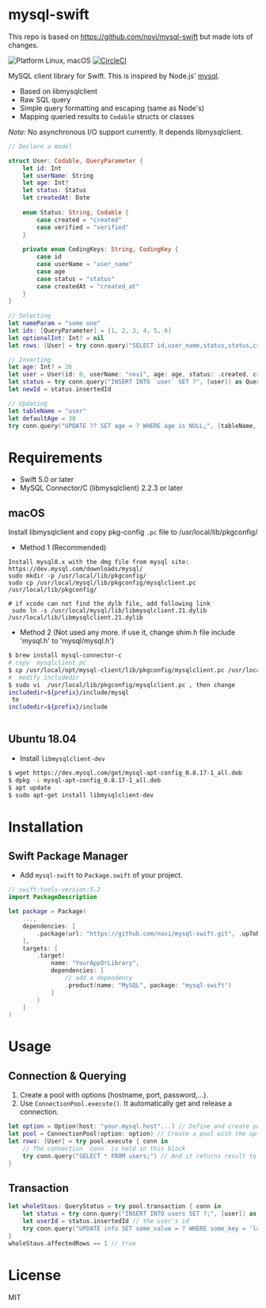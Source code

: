 mysql-swift
===========

This repo is based on https://github.com/novi/mysql-swift but made lots of changes. 

![Platform Linux, macOS](https://img.shields.io/badge/Platforms-Linux%2C%20macOS-lightgray.svg)
[![CircleCI](https://circleci.com/gh/novi/mysql-swift.svg?style=svg)](https://circleci.com/gh/novi/mysql-swift)



MySQL client library for Swift.
This is inspired by Node.js' [mysql](https://github.com/mysqljs/mysql).

* Based on libmysqlclient
* Raw SQL query
* Simple query formatting and escaping (same as Node's)
* Mapping queried results to `Codable` structs or classes

_Note:_ No asynchronous I/O support currently. It depends libmysqlclient.

```swift
// Declare a model

struct User: Codable, QueryParameter {
    let id: Int
    let userName: String
    let age: Int?
    let status: Status
    let createdAt: Date
    
    enum Status: String, Codable {
        case created = "created"
        case verified = "verified"
    }
    
    private enum CodingKeys: String, CodingKey {
        case id
        case userName = "user_name"
        case age
        case status = "status"
        case createdAt = "created_at"
    }
}
    
// Selecting
let nameParam = "some one"
let ids: [QueryParameter] = [1, 2, 3, 4, 5, 6]
let optionalInt: Int? = nil
let rows: [User] = try conn.query("SELECT id,user_name,status,status,created_at FROM `user` WHERE (age > ? OR age is ?) OR name = ? OR id IN (?)", [50, optionalInt, nameParam, QueryArray(ids)] ])

// Inserting
let age: Int? = 26
let user = User(id: 0, userName: "novi", age: age, status: .created, createdAt: Date())
let status = try conn.query("INSERT INTO `user` SET ?", [user]) as QueryStatus
let newId = status.insertedId

// Updating
let tableName = "user"
let defaultAge = 30
try conn.query("UPDATE ?? SET age = ? WHERE age is NULL;", [tableName, defaultAge])

``` 

# Requirements

* Swift 5.0 or later
* MySQL Connector/C (libmysqlclient) 2.2.3 or later

## macOS

Install libmysqlclient and copy pkg-config `.pc` file to /usr/local/lib/pkgconfig/

* Method 1 (Recommended)
````
Install mysql8.x with the dmg file from mysql site: https://dev.mysql.com/downloads/mysql/
sudo mkdir -p /usr/local/lib/pkgconfig/ 
sudo cp /usr/local/mysql/lib/pkgconfig/mysqlclient.pc /usr/local/lib/pkgconfig/

# if xcode can not find the dylb file, add following link
 sudo ln -s /usr/local/mysql/lib/libmysqlclient.21.dylib /usr/local/lib/libmysqlclient.21.dylib

````

* Method 2 (Not used any more. if use it, change shim.h file include 'mysql.h' to 'mysql/mysql.h')
```sh
$ brew install mysql-connector-c
# copy  mysqlclient.pc
$ cp /usr/local/opt/mysql-client/lib/pkgconfig/mysqlclient.pc /usr/local/lib/pkgconfig/
#  modify includedir
$ sudo vi  /usr/local/lib/pkgconfig/mysqlclient.pc , then change 
includedir=${prefix}/include/mysql
 to 
includedir=${prefix}/include
 
```

## Ubuntu 18.04
* Install `libmysqlclient-dev`

```sh
$ wget https://dev.mysql.com/get/mysql-apt-config_0.8.17-1_all.deb
$ dpkg -i mysql-apt-config_0.8.17-1_all.deb
$ apt update
$ sudo apt-get install libmysqlclient-dev
```

# Installation

## Swift Package Manager

* Add `mysql-swift` to `Package.swift` of your project.

```swift
// swift-tools-version:5.2
import PackageDescription

let package = Package(
    ...,
    dependencies: [
        .package(url: "https://github.com/novi/mysql-swift.git", .upToNextMajor(from: "0.9.0"))
    ],
    targets: [
        .target(
            name: "YourAppOrLibrary",
            dependencies: [
                // add a dependency
                .product(name: "MySQL", package: "mysql-swift")
            ]
        )
    ]
)
```

# Usage

## Connection & Querying

1. Create a pool with options (hostname, port, password,...).
2. Use `ConnectionPool.execute()`. It automatically get and release a connection. 

```swift
let option = Option(host: "your.mysql.host"...) // Define and create your option type
let pool = ConnectionPool(option: option) // Create a pool with the option
let rows: [User] = try pool.execute { conn in
	// The connection `conn` is held in this block
	try conn.query("SELECT * FROM users;") // And it returns result to outside execute block
}
```

## Transaction

```swift	
let wholeStaus: QueryStatus = try pool.transaction { conn in
	let status = try conn.query("INSERT INTO users SET ?;", [user]) as QueryStatus // Create a user
	let userId = status.insertedId // the user's id
	try conn.query("UPDATE info SET some_value = ? WHERE some_key = 'latest_user_id' ", [userId]) // Store user's id that we have created the above
}
wholeStaus.affectedRows == 1 // true
```



# License

MIT
